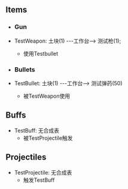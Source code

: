 ## Items  

 - ### Gun  
 - TestWeapon: 土块(1) ---工作台--> 测试枪(1);  
   - 使用Testbullet  
   
 - ### Bullets  
 - TestBullet: 土块(1) ---工作台--> 测试弹药(50)  
   - 被TestWeapon使用  

## Buffs  
 - TestBuff: 无合成表  
   - 被TestProjectile触发  

## Projectiles
 - TestProjectile: 无合成表  
   - 触发TestBuff

